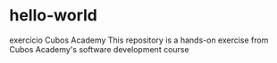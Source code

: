 # hello-world
exercício Cubos Academy
This repository is a hands-on exercise from Cubos Academy's software development course
